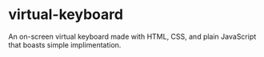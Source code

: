 # virtual-keyboard
An on-screen virtual keyboard made with HTML, CSS, and plain JavaScript that boasts simple implimentation.
